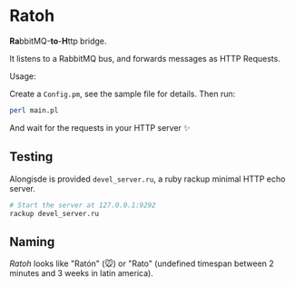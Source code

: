 Ratoh
=====

**Ra**bbitMQ-**to**-**H**ttp bridge.

It listens to a RabbitMQ bus, and forwards messages as HTTP Requests.

Usage:

Create a `Config.pm`, see the sample file for details. Then run:

```bash
perl main.pl
```

And wait for the requests in your HTTP server ✨

Testing
----

Alongisde is provided `devel_server.ru`, a ruby rackup minimal HTTP echo server.

```bash
# Start the server at 127.0.0.1:9292
rackup devel_server.ru
```


Naming
------

_Ratoh_ looks like "Ratón" (🐭) or "Rato" (undefined timespan between 2 minutes
 and 3 weeks in latin america).
